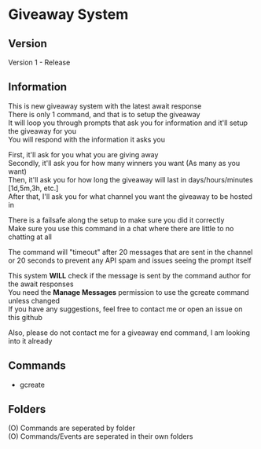 # Giveaway System

## Version
Version 1 - Release

## Information
This is new giveaway system with the latest await response  
There is only 1 command, and that is to setup the giveaway  
It will loop you through prompts that ask you for information and it'll setup the giveaway for you  
You will respond with the information it asks you  

First, it'll ask for you what you are giving away  
Secondly, it'll ask you for how many winners you want (As many as you want)  
Then, it'll ask you for how long the giveaway will last in days/hours/minutes [1d,5m,3h, etc.]  
After that, I'll ask you for what channel you want the giveaway to be hosted in  

There is a failsafe along the setup to make sure you did it correctly  
Make sure you use this command in a chat where there are little to no chatting at all  

The command will "timeout" after 20 messages that are sent in the channel or 20 seconds to prevent any API spam and issues seeing the prompt itself

This system **WILL** check if the message is sent by the command author for the await responses  
You need the **Manage Messages** permission to use the gcreate command unless changed  
If you have any suggestions, feel free to contact me or open an issue on this github  

Also, please do not contact me for a giveaway end command, I am looking into it already

## Commands
 - gcreate

## Folders
(O) Commands are seperated by folder  
(O) Commands/Events are seperated in their own folders  


